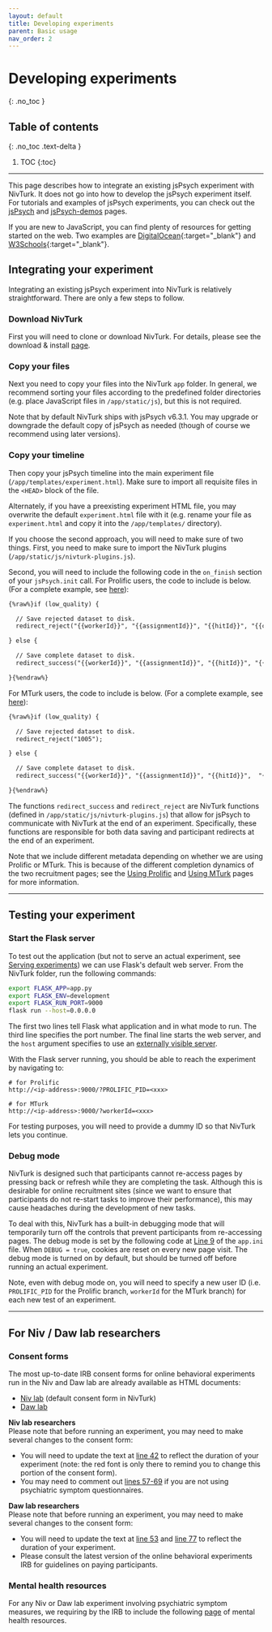 ```yaml
---
layout: default
title: Developing experiments
parent: Basic usage
nav_order: 2
---
```


# Developing experiments
{: .no_toc }

## Table of contents
{: .no_toc .text-delta }

1. TOC
{:toc}

---

This page describes how to integrate an existing jsPsych experiment with NivTurk. It does not go into how to develop the jsPsych experiment itself. For tutorials and examples of jsPsych experiments, you can check out the [jsPsych](https://www.jspsych.org/latest/tutorials/hello-world/) and [jsPsych-demos](https://nivlab.github.io/jspsych-demos/) pages.

If you are new to JavaScript, you can find plenty of resources for getting started on the web. Two examples are [DigitalOcean](https://www.digitalocean.com/community/tutorial_series/how-to-code-in-javascript){:target="_blank"} and [W3Schools](https://www.w3schools.com/js/){:target="_blank"}.

## Integrating your experiment

Integrating an existing jsPsych experiment into NivTurk is relatively straightforward. There are only a few steps to follow.

### Download NivTurk

First you will need to clone or download NivTurk. For details, please see the download & install [page](../installation).

### Copy your files

Next you need to copy your files into the NivTurk `app` folder. In general, we recommend sorting your files according to the predefined folder directories (e.g. place JavaScript files in `/app/static/js`), but this is not required.

Note that by default NivTurk ships with jsPsych v6.3.1. You may upgrade or downgrade the default copy of jsPsych as needed (though of course we recommend using later versions).

### Copy your timeline

Then copy your jsPsych timeline into the main experiment file (`/app/templates/experiment.html`). Make sure to import all requisite files in the `<HEAD>` block of the file.

Alternately, if you have a preexisting experiment HTML file, you may overwrite the default `experiment.html` file with it (e.g. rename your file as `experiment.html` and copy it into the `/app/templates/` directory).

If you choose the second approach, you will need to make sure of two things. First, you need to make sure to import the NivTurk plugins (`/app/static/js/nivturk-plugins.js`).

Second, you will need to include the following code in the `on_finish` section of your `jsPsych.init` call. For Prolific users, the code to include is below. (For a complete example, see [here](https://github.com/nivlab/nivturk/blob/prolific/app/templates/experiment.html)):

```html
{%raw%}if (low_quality) {

  // Save rejected dataset to disk.
  redirect_reject("{{workerId}}", "{{assignmentId}}", "{{hitId}}", "{{code_reject}}");

} else {

  // Save complete dataset to disk.
  redirect_success("{{workerId}}", "{{assignmentId}}", "{{hitId}}", "{{code_success}}");

}{%endraw%}
```

For MTurk users, the code to include is below. (For a complete example, see [here](https://github.com/nivlab/nivturk/blob/mturk/app/templates/experiment.html)):

```html
{%raw%}if (low_quality) {

  // Save rejected dataset to disk.
  redirect_reject("1005");

} else {

  // Save complete dataset to disk.
  redirect_success("{{workerId}}", "{{assignmentId}}", "{{hitId}}",  "{{a}}", "{{tp_a}}", "{{b}}", "{{tp_b}}", "{{c}}", "{{tp_c}}");

}{%endraw%}
```

The functions `redirect_success` and `redirect_reject` are NivTurk functions (defined in `/app/static/js/nivturk-plugins.js`) that allow for jsPsych to communicate with NivTurk at the end of an experiment. Specifically, these functions are responsible for both data saving and participant redirects at the end of an experiment.

Note that we include different metadata depending on whether we are using Prolific or MTurk. This is because of the different completion dynamics of the two recruitment pages; see the [Using Prolific](../prolific) and [Using MTurk](../mturk) pages for more information.

---

## Testing your experiment

### Start the Flask server

To test out the application (but not to serve an actual experiment, see [Serving experiments](..//serving)) we can use Flask's default web server. From the NivTurk folder, run the following commands:

```bash
export FLASK_APP=app.py
export FLASK_ENV=development
export FLASK_RUN_PORT=9000
flask run --host=0.0.0.0
```

The first two lines tell Flask what application and in what mode to run. The third line specifies the port number. The final line starts the web server, and the `host` argument specifies to use an [externally visible server](https://flask.palletsprojects.com/en/1.1.x/quickstart/).

With the Flask server running, you should be able to reach the experiment by navigating to:

```
# for Prolific
http://<ip-address>:9000/?PROLIFIC_PID=<xxx>

# for MTurk
http://<ip-address>:9000/?workerId=<xxx>
```

For testing purposes, you will need to provide a dummy ID so that NivTurk lets you continue.


### Debug mode

NivTurk is designed such that participants cannot re-access pages by pressing back or refresh while they are completing the task. Although this is desirable for online recruitment sites (since we want to ensure that participants do not re-start tasks to improve their performance), this may cause headaches during the development of new tasks.

To deal with this, NivTurk has a built-in debugging mode that will temporarily turn off the controls that prevent participants from re-accessing pages. The debug mode is set by the following code at [Line 9](https://github.com/nivlab/nivturk/blob/prolific/app/app.ini#L9) of the `app.ini` file. When `DEBUG = true`, cookies are reset on every new page visit. The debug mode is turned on by default, but should be turned off before running an actual experiment.

Note, even with debug mode on, you will need to specify a new user ID (i.e. `PROLIFIC_PID` for the Prolific branch, `workerId` for the MTurk branch) for each new test of an experiment.

---

## For Niv / Daw lab researchers

### Consent forms

The most up-to-date IRB consent forms for online behavioral experiments run in the Niv and Daw lab are already available as HTML documents:

- [Niv lab](https://github.com/nivlab/jspsych-demos/blob/main/tasks/consent/niv.html) (default consent form in NivTurk)
- [Daw lab](https://github.com/nivlab/jspsych-demos/blob/main/tasks/consent/daw.html)

<b>Niv lab researchers</b><br>Please note that before running an experiment, you may need to make several changes to the consent form:

- You will need to update the text at [line 42](https://github.com/nivlab/jspsych-demos/blob/main/tasks/consent/niv.html#L42) to reflect the duration of your experiment (note: the red font is only there to remind you to change this portion of the consent form).
- You may need to comment out [lines 57-69](https://github.com/nivlab/jspsych-demos/blob/main/tasks/consent/niv.html#L57) if you are not using psychiatric symptom questionnaires.

<b>Daw lab researchers</b><br>Please note that before running an experiment, you may need to make several changes to the consent form:

- You will need to update the text at [line 53](https://github.com/nivlab/jspsych-demos/blob/main/tasks/consent/daw.html#L53) and [line 77](https://github.com/nivlab/jspsych-demos/blob/main/tasks/consent/daw.html#L77) to reflect the duration of your experiment.
- Please consult the latest version of the online behavioral experiments IRB for guidelines on paying participants.

### Mental health resources

For any Niv or Daw lab experiment involving psychiatric symptom measures, we requiring by the IRB to include the following [page](https://github.com/nivlab/jspsych-demos/blob/main/tasks/self-report/jspsych-mental-health-alert.js) of mental health resources.
